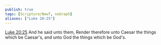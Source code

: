 ```yaml
---
publish: true
tags: [Scripture/NewT, noGraph]
aliases: ["Luke 20:25"]
---
```

[Luke 20:25](https://churchofjesuschrist.org/study/scriptures/nt/luke/20?lang=eng&id=p25#p25) And he said unto them, Render therefore unto Caesar the things which be Caesar's, and unto God the things which be God's.
